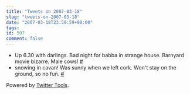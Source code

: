 ```yaml
---
title: "Tweets on 2007-03-18"
slug: "tweets-on-2007-03-18"
date: "2007-03-18T23:59:59+00:00"
tags:
id: 507
comment: false
---
```


*   Up 6.30 with darlings. Bad night for babba in strange house. Barnyard movie bizarre. Male cows! [#](http://twitter.com/conoro/statuses/9224981)
*   snowing in cavan! Was sunny when we left cork. Won't stay on the ground, so no fun. [#](http://twitter.com/conoro/statuses/9276871)

Powered by [Twitter Tools](http://alexking.org/projects/wordpress).

